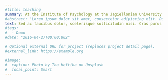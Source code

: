 ```yaml
---
#title: teaching
summary: At the Institute of Psychology at the Jagiellonian University, I teach subjects such as 
#abstract: 'Lorem ipsum dolor sit amet, consectetur adipiscing elit. Duis posuere tellusac convallis placerat. Proin tincidunt magna sed ex sollicitudin condimentum. Sed ac faucibus dolor, scelerisque sollicitudin nisi. Cras purus urna, suscipit quis sapien eu, pulvinar tempor diam.'
text: Sed ac faucibus dolor, scelerisque sollicitudin nisi. Cras purus urna, suscipit quis sapien eu, pulvinar tempor diam Sed ac faucibus dolor, scelerisque sollicitudin nisi. Cras purus urna, suscipit quis sapien eu, pulvinar tempor diam
#tags:
#  - Demo
#date: "2016-04-27T00:00:00Z"

# Optional external URL for project (replaces project detail page).
#external_link: https://example.org

#image:
#  caption: Photo by Toa Heftiba on Unsplash
#  focal_point: Smart
---
```


